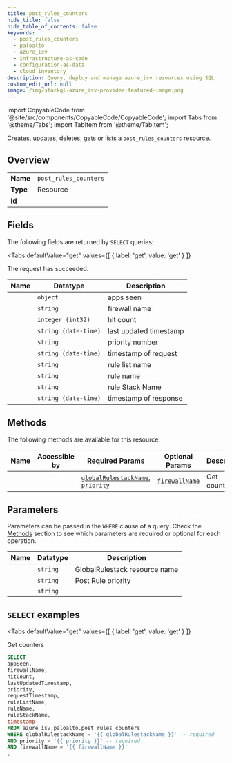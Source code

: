 ```yaml
--- 
title: post_rules_counters
hide_title: false
hide_table_of_contents: false
keywords:
  - post_rules_counters
  - paloalto
  - azure_isv
  - infrastructure-as-code
  - configuration-as-data
  - cloud inventory
description: Query, deploy and manage azure_isv resources using SQL
custom_edit_url: null
image: /img/stackql-azure_isv-provider-featured-image.png
---
```


import CopyableCode from '@site/src/components/CopyableCode/CopyableCode';
import Tabs from '@theme/Tabs';
import TabItem from '@theme/TabItem';

Creates, updates, deletes, gets or lists a <code>post_rules_counters</code> resource.

## Overview
<table><tbody>
<tr><td><b>Name</b></td><td><code>post_rules_counters</code></td></tr>
<tr><td><b>Type</b></td><td>Resource</td></tr>
<tr><td><b>Id</b></td><td><CopyableCode code="azure_isv.paloalto.post_rules_counters" /></td></tr>
</tbody></table>

## Fields

The following fields are returned by `SELECT` queries:

<Tabs
    defaultValue="get"
    values={[
        { label: 'get', value: 'get' }
    ]}
>
<TabItem value="get">

The request has succeeded.

<table>
<thead>
    <tr>
    <th>Name</th>
    <th>Datatype</th>
    <th>Description</th>
    </tr>
</thead>
<tbody>
<tr>
    <td><CopyableCode code="appSeen" /></td>
    <td><code>object</code></td>
    <td>apps seen</td>
</tr>
<tr>
    <td><CopyableCode code="firewallName" /></td>
    <td><code>string</code></td>
    <td>firewall name</td>
</tr>
<tr>
    <td><CopyableCode code="hitCount" /></td>
    <td><code>integer (int32)</code></td>
    <td>hit count</td>
</tr>
<tr>
    <td><CopyableCode code="lastUpdatedTimestamp" /></td>
    <td><code>string (date-time)</code></td>
    <td>last updated timestamp</td>
</tr>
<tr>
    <td><CopyableCode code="priority" /></td>
    <td><code>string</code></td>
    <td>priority number</td>
</tr>
<tr>
    <td><CopyableCode code="requestTimestamp" /></td>
    <td><code>string (date-time)</code></td>
    <td>timestamp of request</td>
</tr>
<tr>
    <td><CopyableCode code="ruleListName" /></td>
    <td><code>string</code></td>
    <td>rule list name</td>
</tr>
<tr>
    <td><CopyableCode code="ruleName" /></td>
    <td><code>string</code></td>
    <td>rule name</td>
</tr>
<tr>
    <td><CopyableCode code="ruleStackName" /></td>
    <td><code>string</code></td>
    <td>rule Stack Name</td>
</tr>
<tr>
    <td><CopyableCode code="timestamp" /></td>
    <td><code>string (date-time)</code></td>
    <td>timestamp of response</td>
</tr>
</tbody>
</table>
</TabItem>
</Tabs>

## Methods

The following methods are available for this resource:

<table>
<thead>
    <tr>
    <th>Name</th>
    <th>Accessible by</th>
    <th>Required Params</th>
    <th>Optional Params</th>
    <th>Description</th>
    </tr>
</thead>
<tbody>
<tr>
    <td><a href="#get"><CopyableCode code="get" /></a></td>
    <td><CopyableCode code="select" /></td>
    <td><a href="#parameter-globalRulestackName"><code>globalRulestackName</code></a>, <a href="#parameter-priority"><code>priority</code></a></td>
    <td><a href="#parameter-firewallName"><code>firewallName</code></a></td>
    <td>Get counters</td>
</tr>
</tbody>
</table>

## Parameters

Parameters can be passed in the `WHERE` clause of a query. Check the [Methods](#methods) section to see which parameters are required or optional for each operation.

<table>
<thead>
    <tr>
    <th>Name</th>
    <th>Datatype</th>
    <th>Description</th>
    </tr>
</thead>
<tbody>
<tr id="parameter-globalRulestackName">
    <td><CopyableCode code="globalRulestackName" /></td>
    <td><code>string</code></td>
    <td>GlobalRulestack resource name</td>
</tr>
<tr id="parameter-priority">
    <td><CopyableCode code="priority" /></td>
    <td><code>string</code></td>
    <td>Post Rule priority</td>
</tr>
<tr id="parameter-firewallName">
    <td><CopyableCode code="firewallName" /></td>
    <td><code>string</code></td>
    <td></td>
</tr>
</tbody>
</table>

## `SELECT` examples

<Tabs
    defaultValue="get"
    values={[
        { label: 'get', value: 'get' }
    ]}
>
<TabItem value="get">

Get counters

```sql
SELECT
appSeen,
firewallName,
hitCount,
lastUpdatedTimestamp,
priority,
requestTimestamp,
ruleListName,
ruleName,
ruleStackName,
timestamp
FROM azure_isv.paloalto.post_rules_counters
WHERE globalRulestackName = '{{ globalRulestackName }}' -- required
AND priority = '{{ priority }}' -- required
AND firewallName = '{{ firewallName }}'
;
```
</TabItem>
</Tabs>
